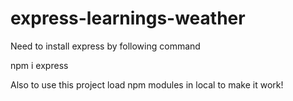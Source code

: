 # express-learnings-weather

Need to install express by following command

npm i express

Also to use this project load npm modules in local to make it work!
